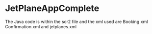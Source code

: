 # JetPlaneAppComplete
The Java code is within the scr2 file and the xml used are Booking.xml Confirmation.xml and jetplanes.xml
